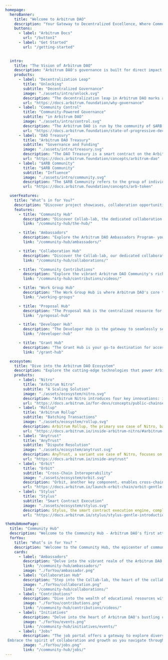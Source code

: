 ```yaml
---
homepage:
  heroBanner:
    title: "Welcome to Arbitrum DAO"
    description: "Your Gateway to Decentralized Excellence, Where Community Shapes Tomorrow's Innovations."
    buttons:
      - label: "Arbitrum Docs"
        url: "/button1"
      - label: "Get Started"
        url: "/getting-started"
        

  intro:
    title: "The Vision of Arbitrum DAO"
    description: "Arbitrum DAO's governance is built for direct impact. Votes shape on-chain actions, cutting out intermediaries. A community-driven process empowering the ecosystem with straightforward, impactful decision-making."
    products:
      - label: "Decentralization Leap"
        title: "Unlocking"
        subtitle: "Decentralized Governance"
        image: "./assets/intro/unlock.svg"
        description: "The decentralization leap in Arbitrum DAO marks a pivotal shift toward community-driven governance. By introducing the $ARB token, users gain voting power to influence key decisions, advancing the network's security and evolution. This initiative fosters a collaborative ecosystem where participants actively contribute to shaping the decentralized financial infrastructure of Arbitrum."
        url: "https://docs.arbitrum.foundation/why-governance"
      - label: "Community Control"
        title: "Community-Powered Governance"
        subtitle: "in Arbitrum DAO"
        image: "./assets/intro/control.svg"
        description: "The Arbitrum DAO is run by the community of $ARB token holders and Delegates. They control the DAO Treasury and make decisions through the governance forum. Users can delegate voting power, and the community participates in electing the 12-member Security Council, which addresses risks to the Arbitrum DAO ecosystem. This community-driven governance ensures that the Arbitrum DAO networks evolve in line with the collective vision and values of its stakeholders."
        url: "https://docs.arbitrum.foundation/state-of-progressive-decentralization"
      - label: "DAO Treasury"
        title: "Arbitrum DAO Treasury"
        subtitle: "Governance and Funding"
        image: "./assets/intro/treasury.svg"
        description: "The DAO Treasury is a smart contract on the Arbitrum network that holds the $ARB tokens owned by the Arbitrum DAO. The Treasury is used to fund ongoing development and maintenance of the organization and its networks. Token holders can propose and vote on how to use the Treasury's funds. The Treasury is an essential component of the DAO's governance structure, providing a mechanism for funding and supporting the development of the Arbitrum DAO ecosystem"
        url: "https://docs.arbitrum.foundation/concepts/arbitrum-dao"
      - label: "$ARB Community"
        title: "$ARB Community"
        subtitle: "Influence"
        image: "./assets/intro/community.svg"
        description: "The $ARB Community refers to the group of individuals who hold the $ARB governance token and participate in the decision-making process of the Arbitrum DAO. This community plays a pivotal role in shaping the future of the Arbitrum One and Arbitrum Nova networks through active participation in the governance process. The $ARB token represents both a voice and a vote, allowing stakeholders to decide on matters ranging from protocol updates to key decisions at the core protocol level"
        url: "https://docs.arbitrum.foundation/concepts/arb-token"

  userFeatures:
    title: "What’s in for You?"
    description: "Discover project showcases, collaboration opportunities, and a hub for decentralized knowledge. Engage with diverse projects, connect with like-minded individuals, and contribute to the decentralized community. Explore, collaborate, innovate!"
    features:
      - title: "Community Hub"
        description: "Discover Collab-lab, the dedicated collaboration hub. Join forces with teams, foster project development through meaningful collaborations, and showcase your latest product updates. Elevate your collaboration experience within this dynamic space."
        link: "/community-hub/the-hub/"

      - title: "Ambassadors"
        description: "Explore the Arbitrum DAO Ambassadors Program- your gateway to exclusive perks. Join now to host events, represent Arbitrum DAO, and contribute to the community's vision. Lead meetups, create content, and expand your network—empower yourself within this dynamic community!"
        link: "/community-hub/ambassadors/"

      - title: "Collaboration Hub"
        description: "Discover the Collab-lab, our dedicated collaboration hub. Join forces with teams, foster project development through meaningful collaborations, and showcase your latest product updates. Elevate your collaboration experience within this dynamic space."
        link: "/community-hub/collaborations/"

      - title: "Community Contributions"
        description: "Explore the vibrant Arbitrum DAO Community's rich educational content in both written and video formats. Contribute your expertise by submitting a Pull Request to showcase your own Arbitrum DAO content. Join us in fostering knowledge and growth within the community."
        link: "/community-hub/contributions/videos/"

      - title: "Work Group Hub"
        description: "The Work Group Hub is where Arbitrum DAO's core teams unveil upcoming projects, share details and conference recordings, and discuss future plans. Dive into the forefront of innovation and stay informed about what lies ahead in the near future."
        link: "/working-groups"

      - title: "Proposal Hub"
        description: "The Proposal Hub is the centralized resource for essential information on Arbitrum DAO's proposal system. Designed to streamline the proposal process, it empowers teams by providing insights into their current status, fostering a more informed and successful trajectory."
        link: "/proposal-hub"

      - title: "Developer Hub"
        description: "The Developer Hub is the gateway to seamlessly setting up the environment for your initial or upcoming Arbitrum DAO project. Offering a step-by-step guide, it empowers developers to deploy their projects swiftly, providing immediate troubleshooting methods to address any issues efficiently."
        link: "/developer-hub"

      - title: "Grant Hub"
        description: "The Grant Hub is your go-to destination for accessing live grant programs. Discover the application process, track grant status, and explore the breakdown of the Arbitrum DAO treasury. Stay informed and engaged with the dynamic landscape of grant opportunities."
        link: "/grant-hub"

  ecosystem:
    title: "Dive into the Arbitrum DAO Ecosystem"
    description: "Explore the cutting-edge technologies that power Arbitrum DAO’s ecosystem. From Nitro’s advanced call data compression to efficient Rollup solutions, innovative Stylus programming languages, secure Anytrust mechanisms, and the limitless possibilities of Orbit for launching Layer 3 blockchains. Dive into the possibilities of Arbitrum DAO technologies."
    products:
      - label: "Nitro"
        title: "Arbitrum Nitro"
        subtitle: "A Scaling Solution"
        image: "./assets/ecosystem/nitro.svg"
        description: "Arbitrum Nitro introduces four key innovations: interactive fraud proofs, sequencing, deterministic execution, and Ethereum compatibility. Transactions are processed by the Sequencer, ensuring correct chain state and outputs. This technology enables efficient Ethereum interactions."
        url: "https://docs.arbitrum.io/for-devs/concepts/public-chains#nitro"
      - label: "Rollup"
        title: "Arbitrum Rollup"
        subtitle: "Batching Transactions"
        image: "./assets/ecosystem/rollup.svg"
        description: Arbitrum Rollup, the primary use case of Nitro, batches and processes transactions off the Ethereum main chain. It leverages the innovations of Nitro to provide a scalable and secure environment for Ethereum-compatible contracts and transactions.
        url: "https://docs.arbitrum.io/inside-arbitrum-nitro/#arbitrum-rollup-protocol"
      - label: "Anytrust"
        title: "AnyTrust"
        subtitle: "Dispute Resolution"
        image: "./assets/ecosystem/anytrust.svg"
        description: AnyTrust, a variant use case of Nitro, focuses on dispute resolution. It ensures the correctness of chain state and outputs, providing a trustless and secure environment for users and contracts to interact within the Arbitrum ecosystem.
        url: "https://docs.arbitrum.io/inside-anytrust"
      - label: "Orbit"
        title: "Orbit"
        subtitle: "Cross-Chain Interoperability"
        image: "./assets/ecosystem/orbit.svg"
        description: "Orbit, another key component, enables cross-chain interoperability, allowing seamless interaction with other blockchain networks. This feature expands the possibilities for users and contracts, creating a more interconnected and versatile environment."
        url: "https://docs.arbitrum.io/launch-orbit-chain/orbit-gentle-introduction#whats-orbit"
      - label: "Stylus"
        title: "Stylus"
        subtitle: "Smart Contract Execution"
        image: "./assets/ecosystem/stylus.svg"
        description: Stylus, the smart contract execution engine, completes the story by enabling complex and efficient smart contract interactions. It is a fundamental part of the Arbitrum DAO ecosystem, empowering users to engage with decentralized applications in a seamless and powerful manner.
        url: "https://docs.arbitrum.io/stylus/stylus-gentle-introduction#whats-stylus"

theHubHomePage:
  title: "Community Hub"
  description: "Welcome to the Community Hub - Arbitrum DAO's first attempt at creating a truly collaborative and engaging environment for its community. Here, members come together to share ideas, discuss innovations, and contribute to the growth of the ecosystem. With a focus on decentralization and inclusivity, the hub aims to foster meaningful connections and empower every member to play a part in shaping the future of Arbitrum DAO and web3 technologies. Join this vibrant and collaborative community where everyone's voice is valued and heard."
  forYou:
    title: "What’s in for You? "
    description: "Welcome to the Community Hub, the epicenter of community engagement. Connect with global Arbitrum DAO Ambassadors, explore collaboration opportunities, contribute to creating more educational resources, discover upcoming events, and explore job opportunities. Join us on this exciting journey!"
    cards:
      - label: "Ambassadors"
        description: "Delve into the vibrant realm of the Arbitrum DAO Ambassadors Program, a hub of empowerment and collaboration. As an ambassador, you gain exclusive access to a wealth of benefits, including the opportunity to host engaging events, share valuable insights, and actively contribute to the dynamic community. Join in to foster meaningful connections and driving innovation forward. Whether you're leading local meetups, creating compelling content, or expanding your network, the Arbitrum DAO Ambassadors Program offers a platform for growth and impact.Join in on this exciting journey!"
        link: "/community-hub/ambassadors/"
        image: "./forYou/ambassador.png"
      - label: "Collaboration Hub"
        description: "Step into the Collab-lab, the heart of the collaborative ecosystem where innovation thrives. Here, teams converge to exchange ideas, fuel creativity, and ignite synergies that drive project development forward. Experience a seamless platform designed to facilitate meaningful collaborations and amplify your project's visibility. Showcase your latest product updates, engage with like-minded innovators, and discover opportunities for partnership and growth.With its user-friendly interface and robust features, the Collab-lab empowers you to navigate the dynamic landscape of decentralized technologies with ease and efficiency."
        image: "./forYou/collaboration.png"
        link: "/community-hub/collaborations/"
      - label: "Contributions"
        description: "Dive into the wealth of educational resources within the vibrant Arbitrum DAO Community. Access a diverse range of content, including informative articles and engaging video tutorials, designed to deepen your understanding of Arbitrum DAO's innovative technology. Whether you're a beginner seeking to grasp the fundamentals or an experienced developer looking to expand your expertise, this comprehensive library caters to all levels of proficiency. Whether it's a tutorial, a case study, or an analysis, your contribution will enrich our educational repository and empower fellow community members on their learning paths. Ready to share your insights and contribute to the collective knowledge of Arbitrum DAO's community? This is for the demo."
        image: "./forYou/contributions.png"
        link: "/community-hub/contributions/videos/"
      - label: "Initiatives"
        description: "Delve into the heart of Arbitrum DAO's bustling community initiatives, where innovation and collaboration thrive. Explore a diverse array of gatherings hosted by Arbitrum DAO and fellow enthusiasts, offering a gateway to stay informed and engaged with the latest developments in the ecosystem. Engage with thought leaders, developers, and enthusiasts alike, as you immerse yourself in the vibrant atmosphere of Arbitrum DAO events. From informative meetups to interactive workshops, these events provide invaluable opportunities to network, learn, and contribute to the dynamic landscape of Arbitrum DAO. Join Now"
        image: "./forYou/events.png"
        link: "/community-hub/initiatives/events/"
      - label: "Jobs"
        description: "The job portal offers a gateway to explore diverse career paths and exciting prospects within Arbitrum DAO. Dive into a plethora of job openings, each presenting a unique opportunity to contribute your skills and expertise to the forefront of blockchain innovation.
 Embrace the spirit of collaboration and growth as you navigate through the job listings. Beyond just employment opportunities, this platform serves as a catalyst for personal and professional development, fostering an environment where individuals can thrive and excel. With a commitment to transparency and inclusively. Join in on this transformation journey and unlock the door to endless possibilities"
        image: "./forYou/jobs.png"
        link: "/community-hub/jobs/"
---
```

